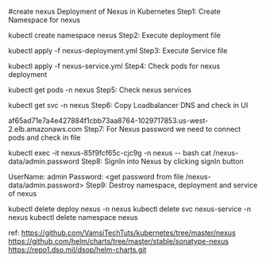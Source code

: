 #create nexus
Deployment of Nexus in Kubernetes
Step1:
Create Namespace for nexus

kubectl create namespace nexus
Step2:
Execute deployment file

kubectl apply -f nexus-deployment.yml
Step3:
Execute Service file

 kubectl apply -f nexus-service.yml
Step4:
Check pods for nexus deployment

 kubectl get pods -n nexus
Step5:
Check nexus services

kubectl get svc -n nexus
Step6:
Copy Loadbalancer DNS and check in UI

af65ad71e7a4e427884f1cbb73aa8764-1029717853.us-west-2.elb.amazonaws.com
Step7:
For Nexus password we need to connect pods and check in file

kubectl exec -it nexus-85f9fcf65c-cjc9g -n nexus -- bash
cat /nexus-data/admin.password
Step8:
SignIn into Nexus by clicking signIn button

UserName: admin
Password: <get password from file /nexus-data/admin.password>
Step9:
Destroy namespace, deployment and service of nexus

 kubectl delete deploy nexus -n nexus
 kubectl delete svc nexus-service -n nexus
 kubectl delete namespace nexus

ref:
https://github.com/VamsiTechTuts/kubernetes/tree/master/nexus
https://github.com/helm/charts/tree/master/stable/sonatype-nexus
https://repo1.dso.mil/dsop/helm-charts.git
